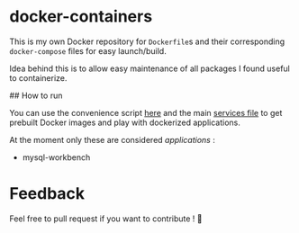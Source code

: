 # docker-containers

This is my own Docker repository for `Dockerfile`s and their corresponding `docker-compose` files for easy launch/build.

Idea behind this is to allow easy maintenance of all packages I found useful to containerize.

## How to run

You can use the convenience script [here](run.sh) and the main [services file](services.yml) to get prebuilt Docker images and play with dockerized applications.

At the moment only these are considered *applications* :
- mysql-workbench

# Feedback

Feel free to pull request if you want to contribute ! :beer:
